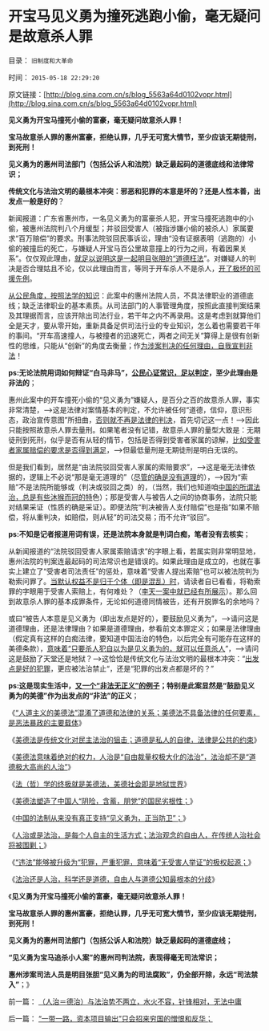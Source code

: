 # 开宝马见义勇为撞死逃跑小偷，毫无疑问是故意杀人罪

目录： `旧制度和大革命` 

时间： `2015-05-18 22:29:20` 

原文链接：[http://blog.sina.com.cn/s/blog_5563a64d0102vopr.html](http://blog.sina.com.cn/s/blog_5563a64d0102vopr.html)

**见义勇为开宝马撞死小偷的富豪，毫无疑问故意杀人罪！**

**宝马故意杀人罪的惠州富豪，拒绝认罪，几乎无可宽大情节，至少应该无期徒刑，到死刑！**

**见义勇为的惠州司法部门（包括公诉人和法院）缺乏最起码的道德底线和法律常识；**

**传统文化与法治文明的最根本冲突：邪恶和犯罪的本意是坏的？还是人性本善，出发点一般是好的**？

新闻报道：广东省惠州市，一名见义勇为的富豪杀人犯，开宝马撞死逃跑中的小偷，被惠州法院判八个月缓型；并驳回受害人（被指涉嫌小偷的被杀人）家属要求“百万赔偿”的要求。刑事法院驳回民事诉讼，理由“没有证据表明（逃跑的）小偷的被撞后的死亡，与嫌疑人开宝马百公里故意撞上的行为之间，有着因果关系”。仅仅观此理由，[就足以说明这是一起明目张胆的“道德枉法](../../../2009/7/12/枉法人治乃分裂之门.md)”。对嫌疑人的判决是否合理姑且不论，仅以此理由而言，等同于开车杀人不是杀人，[开了极坏的可援先例](../../../2014/5/16/援例法why只在美英国家得到成功？社会学原理是什么？.md)。

[从公民角度，按照法学的知识](../../../2013/10/11/合法性守恒是法学和政治学的基本定理，及科学和客观.md)：此案中的惠州法院人员，不具法律职业的道德底线；缺乏法律职业的基本素质。从司法部门的人事管理角度，按照此直接判案结果及其理据而言，应该开除出司法行业，若干年之内不再录用。这是考虑到就算他们全是天才，要从零开始，重新具备足供司法行业的专业知识，怎么着也需要若干年的事间。“开车高速撞人，与被撞者的迅速死亡，两者之间无关”算得上是很有创新性的思维，只能从“创新”的角度去衡量；作[为涉案判决的任何理由，自我宣判非法](../../../2013/10/30/最高法院不代表最高的合法性，但背书了最高的不合法性.md)！

**ps:无论法院用词如何辩证“白马非马”，[公民心证常识，足以判定](../../../2011/6/26/结论是个体性的，谎言只能针对细节.md)，至少此理由是非法的**；

惠州此案中的开车撞死小偷的“见义勇为”嫌疑人，是百分之百的故意杀人罪，事实非常清楚，——>这是法律对案情基本的判定，不允许被任何“道德，信仰，意识形态，政治宣传意图”所扭曲，[否则就不再是法律的判决](../../../2009/8/24/法见二纲之中庸枉法.md)，首先切记这一点！——>因此只能按照故意杀人罪去量刑。如果笔者没有记错，故意杀人罪的量型大致是：无期徒刑到死刑，似乎是否有从轻的情节，包括是否得到受害者家属的谅解，[比如受害者家属赔偿的要求是否得到满足](../../../2013/7/6/对犯罪人谅解（减免刑事责任）的权力归于罪案受害者；.md)，——>但最低量刑是无期徒刑是明白无误的。

但是我们看到，居然是“由法院驳回受害人家属的索赔要求”，——>这是毫无法律依据的，逻辑上不必说“那是毫无道理的”（[尽管的确是没有道理](../../../2010/10/24/方舟子的贡献：受害人的法律利益如何保证？.md)的），——>因为“索赔”不是法院所能够或（判决或驳回之类）的，（当然，我们也知道咱[中国的所谓法治，总是有些沐猴而冠的特](../../../2010/10/25/严刑峻法Vs酌情减免提供的腐败空间.md)色）；那是受害人与被告人之间的协商事务，法院只能对结果采证（性质的确是采证）。即便法院“判决被告人支付赔偿”也是指“如果不赔偿，将从重判决，如赔偿，则从轻”的司法交易；而不允许“驳回”。

**ps:不知是记者报道用词有误，还是法院本身就是判词白痴，笔者没有去核实**；

从新闻报道的“法院驳回受害人家属索赔请求”的字眼上看，若属实则非常明显地，惠州法院的判案连最起码的司法常识也是错误的。如果此理由是成立的，也就在事实上建立了“受害者司法责任”的惩处，意味着“受害人提出索赔”也可以被法院判为勒索问罪了。[当默认权益不是归于个体（即是混乱）时](../../../2013/2/15/理解“默认权益归于个体”，您也成为法学家.md)，请读者自已看看，将勒索罪的字眼用于受害人索赔上，有何难处？（[李天一案中就已经有所展示](../../../2013/7/25/李天一律师正在创造“轮奸贱人有功无罪”的特色里程碑.md)）。那么回到故意杀人罪的基本成罪条件，无论如何道德同情被告，还有开脱罪名的余地吗？

或曰“被告人本意是见义勇为（即出发点是好的），要鼓励见义勇为”，——>请问这是道德理由，还是法律理由？如果是道德理由，参看前文本罪定义；如果是法律理由（假定真有这样的白痴法律，要知道中国法治的特色，以后完全有可能存在这样的美德条款），[意味着“只要杀人犯自以为是见义勇为的，就可以任意杀人](../../../2014/6/3/国产基督徒在招远信教事件中的英明和正义的勇气.md)”，——>请问这是鼓励了天堂还是地狱？——>这恰恰是传统文化与法治文明的最根本冲突：“[出发点是好的犯罪](../../../2012/4/22/民主让宪法不谈道德.md)，更应被法治禁止“，还是“犯罪的出发点都是坏的？”

**ps:这是现实生活中，[又一个“非法无正义”的例子](../../../2011/11/3/民主不是为了报复，法律不是为了报复.md)；特别是此案显然是“鼓励见义勇为的美德”作为出发点的“非法”的正义**；

《[“人道主义的美德法”混淆了道德和法律的关系；美德法不具备法律的任何要素，是恶法暴政的主要载体](../../../2013/7/12/“李天一犯错，责任全是别人的”，不仅仅是父母的溺爱；.md)》

《[美德法是传统文化对民主法治的狙击；道德是私人的自律，法律是公共的约束](../../../2013/7/12/“美德法”，传统文化对民主的狙击，对法治的反击.md)》

《[美德法意味着绝对的权力，人治是“自由裁量权极大化的法治”，法治却不是“道德极大高尚的人治”](../../../2013/7/13/美德法，人治，法治，严刑峻法，革命.md)》

《[法（哲）学的终极就是美德法，美德社会即是地狱世界](../../../2013/7/13/法（哲）学的终极就是美德法，美德社会即是地狱世界.md)》

《[美德法塑造了中国人“阴险，含蓄，朋党”的国民劣根性；](../../../2013/7/16/中国文化“阴险，含蓄，朋党”劣根性和李天一轮奸案.md)》

《[中国的法制从来没有真正支持“见义勇为，正当防卫”；](../../../2014/6/3/国产基督徒在招远信教事件中的英明和正义的勇气.md)》

《[人治或是法治，是每个人自主的生活方式；法治观念的自由人，在传统人治社会将被围剿；](../../../2014/6/10/人治或是法治，是每个人自主的生活方式.md)》

《[“违法”能够被升级为“犯罪，严重犯罪，意味着“无受害人举证”的极权起源；](../../../2014/7/6/李庄案到李天一，受害人举证观察违法犯罪，及律师伪证罪.md)》

《[法治还是人治，科学还是道德，自由人与道德公知最根本的分歧](../../../2014/9/13/郑州老混蛋打人自毙案，自由人与公知最根本的分歧.md)》

《**见义勇为开宝马撞死小偷的富豪，毫无疑问故意杀人罪！**

**宝马故意杀人罪的惠州富豪，拒绝认罪，几乎无可宽大情节，至少应该无期徒刑，到死刑！**

**见义勇为的惠州司法部门（包括公诉人和法院）缺乏最起码的道德底线；**

**“见义勇为宝马追杀小人案”的惠州司判法院，表现得毫无司法常识；**

**惠州涉案司法人员是明目张胆“见义勇为的司法腐败”，仍全部开除，永远“司法禁入”**；》

前一篇： [（人治＝德治）与法治势不两立，水火不容，针锋相对，无法中庸](../../../2015/5/20/（人治＝德治）与法治势不两立，水火不容，针锋相对，无法中庸.md)

后一篇： [“一带一路，资本项目输出”只会招来穷国的憎恨和反华；](../../../2015/5/16/“一带一路，资本项目输出”只会招来穷国的憎恨和反华；.md)

